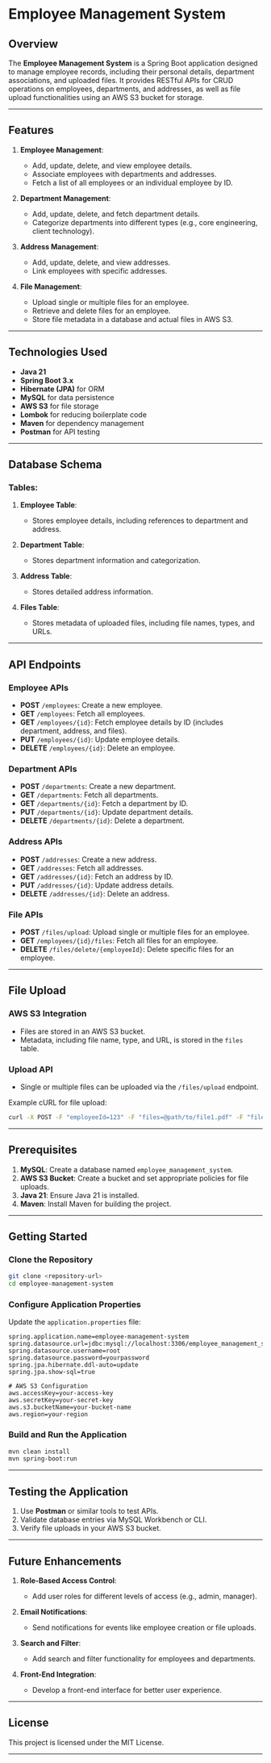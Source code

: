 # Employee Management System

## Overview

The **Employee Management System** is a Spring Boot application designed to manage employee records, including their personal details, department associations, and uploaded files. It provides RESTful APIs for CRUD operations on employees, departments, and addresses, as well as file upload functionalities using an AWS S3 bucket for storage.

---

## Features

1. **Employee Management**:
    - Add, update, delete, and view employee details.
    - Associate employees with departments and addresses.
    - Fetch a list of all employees or an individual employee by ID.

2. **Department Management**:
    - Add, update, delete, and fetch department details.
    - Categorize departments into different types (e.g., core engineering, client technology).

3. **Address Management**:
    - Add, update, delete, and view addresses.
    - Link employees with specific addresses.

4. **File Management**:
    - Upload single or multiple files for an employee.
    - Retrieve and delete files for an employee.
    - Store file metadata in a database and actual files in AWS S3.

---

## Technologies Used

- **Java 21**
- **Spring Boot 3.x**
- **Hibernate (JPA)** for ORM
- **MySQL** for data persistence
- **AWS S3** for file storage
- **Lombok** for reducing boilerplate code
- **Maven** for dependency management
- **Postman** for API testing

---

## Database Schema

### Tables:

1. **Employee Table**:
    - Stores employee details, including references to department and address.

2. **Department Table**:
    - Stores department information and categorization.

3. **Address Table**:
    - Stores detailed address information.

4. **Files Table**:
    - Stores metadata of uploaded files, including file names, types, and URLs.

---

## API Endpoints

### **Employee APIs**
- **POST** `/employees`: Create a new employee.
- **GET** `/employees`: Fetch all employees.
- **GET** `/employees/{id}`: Fetch employee details by ID (includes department, address, and files).
- **PUT** `/employees/{id}`: Update employee details.
- **DELETE** `/employees/{id}`: Delete an employee.

### **Department APIs**
- **POST** `/departments`: Create a new department.
- **GET** `/departments`: Fetch all departments.
- **GET** `/departments/{id}`: Fetch a department by ID.
- **PUT** `/departments/{id}`: Update department details.
- **DELETE** `/departments/{id}`: Delete a department.

### **Address APIs**
- **POST** `/addresses`: Create a new address.
- **GET** `/addresses`: Fetch all addresses.
- **GET** `/addresses/{id}`: Fetch an address by ID.
- **PUT** `/addresses/{id}`: Update address details.
- **DELETE** `/addresses/{id}`: Delete an address.

### **File APIs**
- **POST** `/files/upload`: Upload single or multiple files for an employee.
- **GET** `/employees/{id}/files`: Fetch all files for an employee.
- **DELETE** `/files/delete/{employeeId}`: Delete specific files for an employee.

---

## File Upload

### AWS S3 Integration
- Files are stored in an AWS S3 bucket.
- Metadata, including file name, type, and URL, is stored in the `files` table.

### Upload API
- Single or multiple files can be uploaded via the `/files/upload` endpoint.

Example cURL for file upload:
```bash
curl -X POST -F "employeeId=123" -F "files=@path/to/file1.pdf" -F "files=@path/to/file2.jpg" http://localhost:8080/files/upload
```

---

## Prerequisites

1. **MySQL**: Create a database named `employee_management_system`.
2. **AWS S3 Bucket**: Create a bucket and set appropriate policies for file uploads.
3. **Java 21**: Ensure Java 21 is installed.
4. **Maven**: Install Maven for building the project.

---

## Getting Started

### Clone the Repository
```bash
git clone <repository-url>
cd employee-management-system
```

### Configure Application Properties
Update the `application.properties` file:
```properties
spring.application.name=employee-management-system
spring.datasource.url=jdbc:mysql://localhost:3306/employee_management_system
spring.datasource.username=root
spring.datasource.password=yourpassword
spring.jpa.hibernate.ddl-auto=update
spring.jpa.show-sql=true

# AWS S3 Configuration
aws.accessKey=your-access-key
aws.secretKey=your-secret-key
aws.s3.bucketName=your-bucket-name
aws.region=your-region
```

### Build and Run the Application
```bash
mvn clean install
mvn spring-boot:run
```

---

## Testing the Application

1. Use **Postman** or similar tools to test APIs.
2. Validate database entries via MySQL Workbench or CLI.
3. Verify file uploads in your AWS S3 bucket.

---

## Future Enhancements

1. **Role-Based Access Control**:
    - Add user roles for different levels of access (e.g., admin, manager).

2. **Email Notifications**:
    - Send notifications for events like employee creation or file uploads.

3. **Search and Filter**:
    - Add search and filter functionality for employees and departments.

4. **Front-End Integration**:
    - Develop a front-end interface for better user experience.

---

## License

This project is licensed under the MIT License.

---
